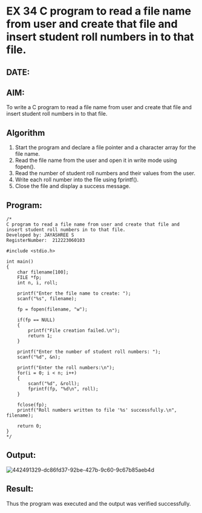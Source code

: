 # EX 34 C program to read a file name from user and create that file and insert student roll numbers in to that file.
## DATE:
## AIM:
To write a C program to read a file name from user and create that file and insert student roll numbers in to that file.

## Algorithm
1. Start the program and declare a file pointer and a character array for the file name.
2. Read the file name from the user and open it in write mode using fopen().
3. Read the number of student roll numbers and their values from the user.
4. Write each roll number into the file using fprintf().
5. Close the file and display a success message.

## Program:
```
/*
C program to read a file name from user and create that file and insert student roll numbers in to that file.
Developed by: JAYASHREE S
RegisterNumber:  212223060103

#include <stdio.h>

int main()
{
    char filename[100];
    FILE *fp;
    int n, i, roll;

    printf("Enter the file name to create: ");
    scanf("%s", filename);

    fp = fopen(filename, "w");

    if(fp == NULL)
    {
        printf("File creation failed.\n");
        return 1;
    }

    printf("Enter the number of student roll numbers: ");
    scanf("%d", &n);

    printf("Enter the roll numbers:\n");
    for(i = 0; i < n; i++)
    {
        scanf("%d", &roll);
        fprintf(fp, "%d\n", roll);
    }

    fclose(fp);
    printf("Roll numbers written to file '%s' successfully.\n", filename);

    return 0;
}
*/
```

## Output:

![442491329-dc86fd37-92be-427b-9c60-9c67b85aeb4d](https://github.com/user-attachments/assets/e8191d27-1b97-43d2-897b-f3598aa906ed)


## Result:
Thus the program was executed and the output was verified successfully.
